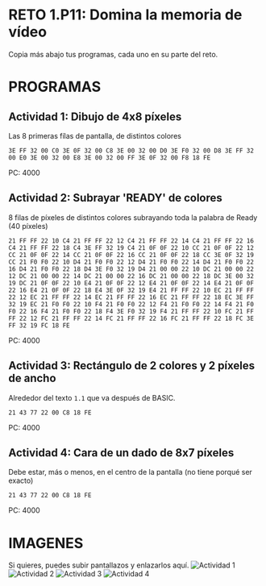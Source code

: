 # RETO 1.P11: Domina la memoria de vídeo
Copia más abajo tus programas, cada uno en su parte del reto.

# PROGRAMAS

## Actividad 1: Dibujo de 4x8 píxeles
Las 8 primeras fílas de pantalla, de distintos colores
```
3E FF 32 00 C0 3E 0F 32 00 C8 3E 00 32 00 D0 3E F0 32 00 D8 3E FF 32 00 E0 3E 00 32 00 E8 3E 00 32 00 FF 3E 0F 32 00 F8 18 FE
```
PC: 4000

## Actividad 2: Subrayar 'READY' de colores
8 filas de píxeles de distintos colores subrayando toda la palabra de Ready (40 píxeles)
```
21 FF FF 22 10 C4 21 FF FF 22 12 C4 21 FF FF 22 14 C4 21 FF FF 22 16 C4 21 FF FF 22 18 C4 3E FF 32 19 C4 21 0F 0F 22 10 CC 21 0F 0F 22 12 CC 21 0F 0F 22 14 CC 21 0F 0F 22 16 CC 21 0F 0F 22 18 CC 3E 0F 32 19 CC 21 F0 F0 22 10 D4 21 F0 F0 22 12 D4 21 F0 F0 22 14 D4 21 F0 F0 22 16 D4 21 F0 F0 22 18 D4 3E F0 32 19 D4 21 00 00 22 10 DC 21 00 00 22 12 DC 21 00 00 22 14 DC 21 00 00 22 16 DC 21 00 00 22 18 DC 3E 00 32 19 DC 21 0F 0F 22 10 E4 21 0F 0F 22 12 E4 21 0F 0F 22 14 E4 21 0F 0F 22 16 E4 21 0F 0F 22 18 E4 3E 0F 32 19 E4 21 FF FF 22 10 EC 21 FF FF 22 12 EC 21 FF FF 22 14 EC 21 FF FF 22 16 EC 21 FF FF 22 18 EC 3E FF 32 19 EC 21 F0 F0 22 10 F4 21 F0 F0 22 12 F4 21 F0 F0 22 14 F4 21 F0 F0 22 16 F4 21 F0 F0 22 18 F4 3E F0 32 19 F4 21 FF FF 22 10 FC 21 FF FF 22 12 FC 21 FF FF 22 14 FC 21 FF FF 22 16 FC 21 FF FF 22 18 FC 3E FF 32 19 FC 18 FE
```
PC: 4000

## Actividad 3: Rectángulo de 2 colores y 2 píxeles de ancho
Alrededor del texto `1.1` que va después de BASIC.
```
21 43 77 22 00 C8 18 FE
```
PC: 4000

## Actividad 4: Cara de un dado de 8x7 píxeles
Debe estar, más o menos, en el centro de la pantalla (no tiene porqué ser exacto)
```
21 43 77 22 00 C8 18 FE
```
PC: 4000

# IMAGENES
Si quieres, puedes subir pantallazos y enlazarlos aquí.
![Actividad 1](/tuimagen1.png)
![Actividad 2](/tuimagen2.png)
![Actividad 3](/tuimagen3.png)
![Actividad 4](/tuimagen4.png)

